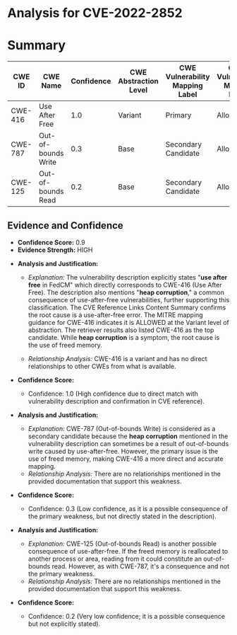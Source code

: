 # Analysis for CVE-2022-2852

# Summary
| CWE ID | CWE Name | Confidence | CWE Abstraction Level | CWE Vulnerability Mapping Label | CWE-Vulnerability Mapping Notes |
|---|---|---|---|---|---|
| CWE-416 | Use After Free | 1.0 | Variant | Primary | Allowed |
| CWE-787 | Out-of-bounds Write | 0.3 | Base | Secondary Candidate | Allowed |
| CWE-125 | Out-of-bounds Read | 0.2 | Base | Secondary Candidate | Allowed |

## Evidence and Confidence

*   **Confidence Score:** 0.9
*   **Evidence Strength:** HIGH

- **Analysis and Justification:**  
  - *Explanation:* The vulnerability description explicitly states "**use after free** in FedCM" which directly corresponds to CWE-416 (Use After Free). The description also mentions "**heap corruption**," a common consequence of use-after-free vulnerabilities, further supporting this classification. The CVE Reference Links Content Summary confirms the root cause is a use-after-free error. The MITRE mapping guidance for CWE-416 indicates it is ALLOWED at the Variant level of abstraction. The retriever results also listed CWE-416 as the top candidate. While **heap corruption** is a symptom, the root cause is the use of freed memory.
  
  - *Relationship Analysis:* CWE-416 is a variant and has no direct relationships to other CWEs from what is available.

- **Confidence Score:**  
  - Confidence: 1.0 (High confidence due to direct match with vulnerability description and confirmation in CVE reference).

- **Analysis and Justification:**  
  - *Explanation:* CWE-787 (Out-of-bounds Write) is considered as a secondary candidate because the **heap corruption** mentioned in the vulnerability description can sometimes be a result of out-of-bounds write caused by use-after-free. However, the primary issue is the use of freed memory, making CWE-416 a more direct and accurate mapping.
  - *Relationship Analysis:* There are no relationships mentioned in the provided documentation that support this weakness.

- **Confidence Score:**
  - Confidence: 0.3 (Low confidence, as it is a possible consequence of the primary weakness, but not directly stated in the description).

- **Analysis and Justification:**
  - *Explanation:* CWE-125 (Out-of-bounds Read) is another possible consequence of use-after-free. If the freed memory is reallocated to another process or area, reading from it could constitute an out-of-bounds read. However, as with CWE-787, it's a consequence and not the primary weakness.
  - *Relationship Analysis:* There are no relationships mentioned in the provided documentation that support this weakness.

- **Confidence Score:**
  - Confidence: 0.2 (Very low confidence; it is a possible consequence but not explicitly stated).